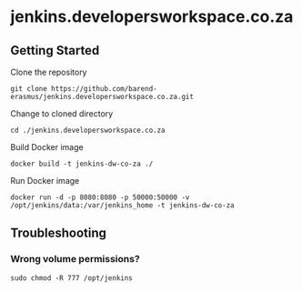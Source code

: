 # jenkins.developersworkspace.co.za

## Getting Started

Clone the repository

`git clone https://github.com/barend-erasmus/jenkins.developersworkspace.co.za.git`

Change to cloned directory

`cd ./jenkins.developersworkspace.co.za`

Build Docker image

`docker build -t jenkins-dw-co-za ./`

Run Docker image

`docker run -d -p 8080:8080 -p 50000:50000 -v /opt/jenkins/data:/var/jenkins_home -t jenkins-dw-co-za`

## Troubleshooting

### Wrong volume permissions?

`sudo chmod -R 777 /opt/jenkins`